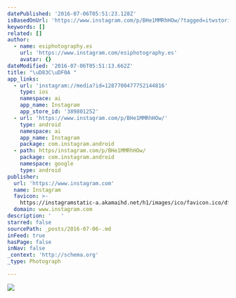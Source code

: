 ```yaml
---
datePublished: '2016-07-06T05:51:23.128Z'
isBasedOnUrl: 'https://www.instagram.com/p/BHe1MMRhHOw/?tagged=itwstories'
keywords: []
related: []
author:
  - name: esiphotography.es
    url: 'https://www.instagram.com/esiphotography.es'
    avatar: {}
dateModified: '2016-07-06T05:51:13.662Z'
title: "\uD83C\uDF0A "
app_links:
  - url: 'instagram://media?id=1287700477752144816'
    type: ios
    namespace: ai
    app_name: Instagram
    app_store_id: '389801252'
  - url: 'https://www.instagram.com/p/BHe1MMRhHOw/'
    type: android
    namespace: ai
    app_name: Instagram
    package: com.instagram.android
  - path: https/instagram.com/p/BHe1MMRhHOw/
    package: com.instagram.android
    namespace: google
    type: android
publisher:
  url: 'https://www.instagram.com'
  name: Instagram
  favicon: >-
    https://instagramstatic-a.akamaihd.net/h1/images/ico/favicon.ico/dfa85bb1fd63.ico
  domain: www.instagram.com
description: '   '
starred: false
sourcePath: _posts/2016-07-06-.md
inFeed: true
hasPage: false
inNav: false
_context: 'http://schema.org'
_type: Photograph

---
```

![   ](https://imgflo.herokuapp.com/graph/vahj1ThiexotieMo/769a6a863e79fc58b912beb486781f57/croprotate.jpg?cropheight=443&cropwidth=640&degrees=0&input=https%3A%2F%2Fscontent.cdninstagram.com%2Ft51.2885-15%2Fs640x640%2Fsh0.08%2Fe35%2F13561934_1749577928653467_1264081955_n.jpg%3Fig_cache_key%3DMTI4NzcwMDQ3Nzc1MjE0NDgxNg%253D%253D.2&x=0&y=96)